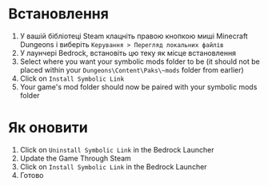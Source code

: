 ﻿# Встановлення
1. У вашій бібліотеці Steam клацніть правою кнопкою миші Minecraft Dungeons і виберіть `Керування > Перегляд локальних файлів`
2. У лаунчері Bedrock, встановіть цю теку як місце встановлення
3. Select where you want your symbolic mods folder to be (it should not be placed within your `Dungeons\Content\Paks\~mods` folder from earlier)
4. Click on `Install Symbolic Link`
5. Your game's mod folder should now be paired with your symbolic mods folder

# Як оновити
1. Click on `Uninstall Symbolic Link` in the Bedrock Launcher
2. Update the Game Through Steam
3. Click on `Install Symbolic Link` in the Bedrock Launcher
4. Готово